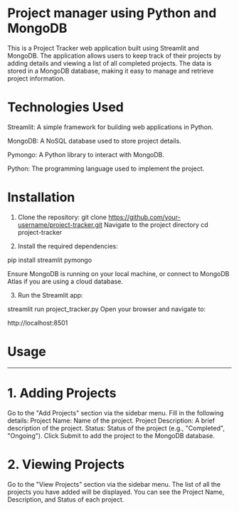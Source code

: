 # Project manager using Python and MongoDB
This is a Project Tracker web application built using Streamlit and MongoDB. The application allows users to keep track of their projects by adding details and viewing a list of all completed projects.
The data is stored in a MongoDB database, making it easy to manage and retrieve project information.

# Technologies Used
Streamlit: A simple framework for building web applications in Python.

MongoDB: A NoSQL database used to store project details.

Pymongo: A Python library to interact with MongoDB.

Python: The programming language used to implement the project.

# Installation
1. Clone the repository:
git clone https://github.com/your-username/project-tracker.git
Navigate to the project directory
cd project-tracker

2. Install the required dependencies:

pip install streamlit pymongo

Ensure MongoDB is running on your local machine, or connect to MongoDB Atlas if you are using a cloud database.

3. Run the Streamlit app:

streamlit run project_tracker.py
Open your browser and navigate to:

http://localhost:8501
# Usage
----------------------------------------
# 1. Adding Projects
Go to the "Add Projects" section via the sidebar menu.
Fill in the following details:
Project Name: Name of the project.
Project Description: A brief description of the project.
Status: Status of the project (e.g., "Completed", "Ongoing").
Click Submit to add the project to the MongoDB database.
# 2. Viewing Projects
Go to the "View Projects" section via the sidebar menu.
The list of all the projects you have added will be displayed.
You can see the Project Name, Description, and Status of each project.
